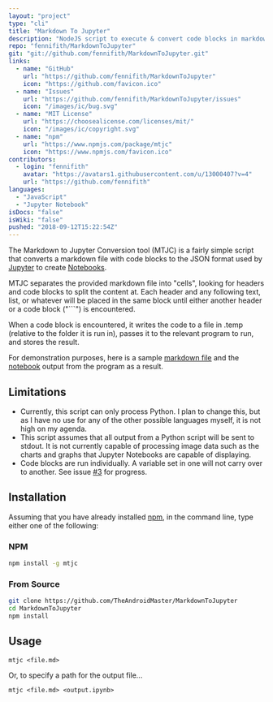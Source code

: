 ```yaml
---
layout: "project"
type: "cli"
title: "Markdown To Jupyter"
description: "NodeJS script to execute & convert code blocks in markdown files to a JupyterLab Notebook."
repo: "fennifith/MarkdownToJupyter"
git: "git://github.com/fennifith/MarkdownToJupyter.git"
links: 
  - name: "GitHub"
    url: "https://github.com/fennifith/MarkdownToJupyter"
    icon: "https://github.com/favicon.ico"
  - name: "Issues"
    url: "https://github.com/fennifith/MarkdownToJupyter/issues"
    icon: "/images/ic/bug.svg"
  - name: "MIT License"
    url: "https://choosealicense.com/licenses/mit/"
    icon: "/images/ic/copyright.svg"
  - name: "npm"
    url: "https://www.npmjs.com/package/mtjc"
    icon: "https://www.npmjs.com/favicon.ico"
contributors: 
  - login: "fennifith"
    avatar: "https://avatars1.githubusercontent.com/u/13000407?v=4"
    url: "https://github.com/fennifith"
languages: 
  - "JavaScript"
  - "Jupyter Notebook"
isDocs: "false"
isWiki: "false"
pushed: "2018-09-12T15:22:54Z"
---
```


The Markdown to Jupyter Conversion tool (MTJC) is a fairly simple script that converts a markdown file with code blocks to the JSON format used by [Jupyter](https://jupyter.org/) to create [Notebooks](https://jupyter-notebook.readthedocs.io/en/stable/).

MTJC separates the provided markdown file into "cells", looking for headers and code blocks to split the content at. Each header and any following text, list, or whatever will be placed in the same block until either another header or a code block ("```") is encountered.

When a code block is encountered, it writes the code to a file in .temp (relative to the folder it is run in), passes it to the relevant program to run, and stores the result.

For demonstration purposes, here is a sample [markdown file](https://github.com/fennifith/MarkdownToJupyter/blob/master/./test-python.md) and the [notebook](https://github.com/fennifith/MarkdownToJupyter/blob/master/./test-python.ipynb) output from the program as a result.

## Limitations

- Currently, this script can only process Python. I plan to change this, but as I have no use for any of the other possible languages myself, it is not high on my agenda.
- This script assumes that all output from a Python script will be sent to stdout. It is not currently capable of processing image data such as the charts and graphs that Jupyter Notebooks are capable of displaying.
- Code blocks are run individually. A variable set in one will not carry over to another. See issue [#3](https://jfenn.me/redirects/?t=github&d=MarkdownToJupyter/issues/3) for progress.

## Installation

Assuming that you have already installed [npm](https://www.npmjs.com/), in the command line, type either one of the following:

### NPM

```bash
npm install -g mtjc
```

### From Source

```bash
git clone https://github.com/TheAndroidMaster/MarkdownToJupyter
cd MarkdownToJupyter
npm install
```

## Usage

```nohighlight
mtjc <file.md>
```

Or, to specify a path for the output file...

```nohighlight
mtjc <file.md> <output.ipynb>
```
